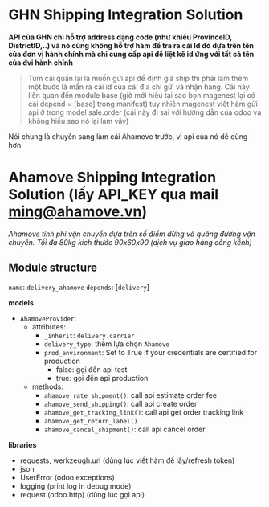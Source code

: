 # GHN Shipping Integration Solution

**API của GHN chỉ hỗ trợ address dạng code (như khiểu ProvinceID, DistrictID,..) và nó cũng không hỗ trợ hàm để tra ra cái Id đó dựa trên tên của đơn vị hành chính mà chỉ cung cấp api để liệt kê id ứng với tất cả tên của đvi hành chính**

> Túm cái quần lại là muốn gửi api để định giá ship thì phải làm thêm một bước là mần ra cái id của cái địa chỉ gửi và nhận hàng. Cái này liên quan đến module base (giờ mới hiểu tại sao bọn magenest lại có cái depend = [base] trong manifest) tuy nhiên magenest viết hàm gửi api ở trong model sale.order (cái này đi sai với hướng dẫn của odoo và không hiểu sao nó lại làm vậy)

Nói chung là chuyển sang làm cái Ahamove trước, vì api của nó dễ dùng hơn

# Ahamove Shipping Integration Solution (lấy API_KEY qua mail ming@ahamove.vn)

*Ahamove tính phí vận chuyển dựa trên số điểm dừng và quãng đường vận chuyển. Tối đa 80kg kích thước 90x60x90 (dịch vụ giao hàng cồng kềnh)*

## Module structure

`name`: `delivery_ahamove`
`depends`: [`delivery`]

**models**
- `AhamoveProvider`:
  - attributes:
    - `_inherit`: `delivery.carrier`
    - `delivery_type`: thêm lựa chọn `Ahamove`
    - `prod_environment`: Set to True if your credentials are certified for production
      - false: gọi đến api test
      - true: gọi đến api production
  - methods:
    - `ahamove_rate_shipment()`: call api estimate order fee
    - `ahamove_send_shipping()`: call api create order
    - `ahamove_get_tracking_link()`: call api get order tracking link
    - `ahamove_get_return_label()`
    - `ahamove_cancel_shipment()`: call api cancel order

**libraries**
- requests, werkzeugh.url (dùng lúc viết hàm để lấy/refresh token)
- json
- UserError (odoo.exceptions)
- logging (print log in debug mode)
- request (odoo.http) (dùng lúc gọi api)
